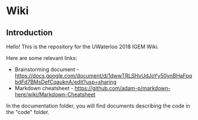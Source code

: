 # Wiki

## Introduction

Hello! This is the repository for the UWaterloo 2018 IGEM Wiki.

Here are some relevant links:
* Brainstorming document - <https://docs.google.com/document/d/1dwwTRLSHvUdJoYy50ynBHaFpqbdFd7BMsDefCqauknA/edit?usp=sharing>
* Markdown cheatsheet - <https://github.com/adam-p/markdown-here/wiki/Markdown-Cheatsheet>

In the documentation folder, you will find documents describing the code in the "code" folder.

